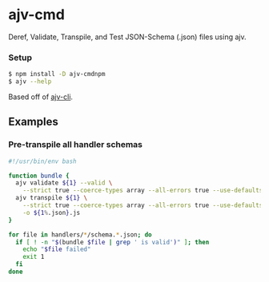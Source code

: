 # ajv-cmd

Deref, Validate, Transpile, and Test JSON-Schema (.json) files using ajv.

### Setup

```bash
$ npm install -D ajv-cmdnpm
$ ajv --help
```

Based off of [ajv-cli](https://ajv.js.org/packages/ajv-cli.html).

## Examples

### Pre-transpile all handler schemas

```bash
#!/usr/bin/env bash

function bundle {
  ajv validate ${1} --valid \
	--strict true --coerce-types array --all-errors true --use-defaults empty
  ajv transpile ${1} \
	--strict true --coerce-types array --all-errors true --use-defaults empty \
	-o ${1%.json}.js
}

for file in handlers/*/schema.*.json; do
  if [ ! -n "$(bundle $file | grep ' is valid')" ]; then
	echo "$file failed"
	exit 1
  fi
done
```
